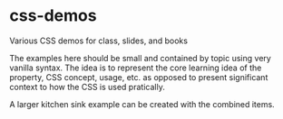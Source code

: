 # css-demos
Various CSS demos for class, slides, and books

The examples here should be small and contained by topic using very vanilla syntax.  The idea is to represent the core learning idea of the property, CSS concept, usage, etc. as opposed to present significant context to how the CSS is used pratically.

A larger kitchen sink example can be created with the combined items.
